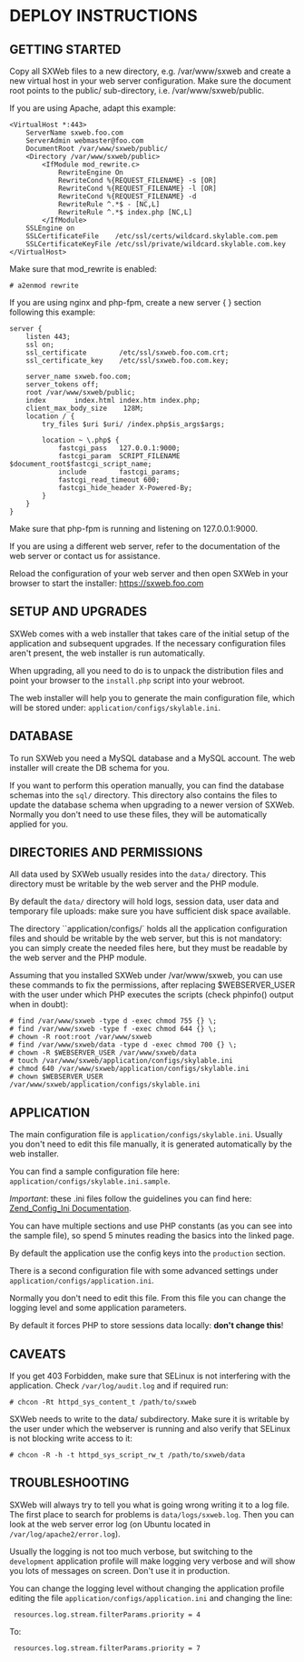 # DEPLOY INSTRUCTIONS

## GETTING STARTED

Copy all SXWeb files to a new directory, e.g. /var/www/sxweb and create a new virtual host in your web server configuration. 
Make sure the document root points to the public/ sub-directory, i.e. /var/www/sxweb/public.

If you are using Apache, adapt this example:

    <VirtualHost *:443>
        ServerName sxweb.foo.com
        ServerAdmin webmaster@foo.com
        DocumentRoot /var/www/sxweb/public/
        <Directory /var/www/sxweb/public>
            <IfModule mod_rewrite.c>
                RewriteEngine On
                RewriteCond %{REQUEST_FILENAME} -s [OR]
                RewriteCond %{REQUEST_FILENAME} -l [OR]
                RewriteCond %{REQUEST_FILENAME} -d
                RewriteRule ^.*$ - [NC,L]
                RewriteRule ^.*$ index.php [NC,L]
            </IfModule>
        SSLEngine on
        SSLCertificateFile    /etc/ssl/certs/wildcard.skylable.com.pem
        SSLCertificateKeyFile /etc/ssl/private/wildcard.skylable.com.key
    </VirtualHost>

Make sure that mod_rewrite is enabled: 

    # a2enmod rewrite

If you are using nginx and php-fpm, create a new server { } section following this example:

    server {
        listen 443;
        ssl on;
        ssl_certificate        /etc/ssl/sxweb.foo.com.crt;
        ssl_certificate_key    /etc/ssl/sxweb.foo.com.key;

        server_name sxweb.foo.com;
        server_tokens off;
        root /var/www/sxweb/public;
        index       index.html index.htm index.php;
        client_max_body_size    128M;
        location / {
            try_files $uri $uri/ /index.php$is_args$args;

            location ~ \.php$ {
                fastcgi_pass   127.0.0.1:9000;
                fastcgi_param  SCRIPT_FILENAME $document_root$fastcgi_script_name;
                include        fastcgi_params;
                fastcgi_read_timeout 600;
                fastcgi_hide_header X-Powered-By;
            }
        }
    }

Make sure that php-fpm is running and listening on 127.0.0.1:9000.

If you are using a different web server, refer to the documentation of the web server or contact us for assistance.


Reload the configuration of your web server and then open SXWeb in your browser to start the installer: https://sxweb.foo.com

## SETUP AND UPGRADES

SXWeb comes with a web installer that takes care of the initial setup of the application and subsequent upgrades. If the necessary configuration files aren't present, the web installer is run automatically. 

When upgrading, all you need to do is to unpack the distribution files and point your browser to the `install.php` script into your webroot.
 
The web installer will help you to generate the main configuration file, which will be stored under: `application/configs/skylable.ini`. 
 
## DATABASE

To run SXWeb you need a MySQL database and a MySQL account. The web installer will create the DB schema for you.

If you want to perform this operation manually, you can find the database schemas into the `sql/` directory. This directory also contains the files to update the database schema when upgrading to a newer version of SXWeb. Normally you don't need to use these files, they will be automatically applied for you.

## DIRECTORIES AND PERMISSIONS

All data used by SXWeb usually resides into the `data/` directory. This directory must be writable by the web server and the PHP module. 

By default the `data/` directory will hold logs, session data, user data and temporary file uploads: make sure you have sufficient disk space available.

The directory ``application/configs/` holds all the application configuration files and should be writable by the web server, but this is not mandatory: you can simply create the needed files here, but they must be readable by the web server and the PHP module.

Assuming that you installed SXWeb under /var/www/sxweb, you can use these commands to fix the permissions, after replacing $WEBSERVER_USER with the user under which PHP executes the scripts (check phpinfo() output when in doubt):

    # find /var/www/sxweb -type d -exec chmod 755 {} \;
    # find /var/www/sxweb -type f -exec chmod 644 {} \;
    # chown -R root:root /var/www/sxweb
    # find /var/www/sxweb/data -type d -exec chmod 700 {} \;
    # chown -R $WEBSERVER_USER /var/www/sxweb/data
    # touch /var/www/sxweb/application/configs/skylable.ini
    # chmod 640 /var/www/sxweb/application/configs/skylable.ini
    # chown $WEBSERVER_USER /var/www/sxweb/application/configs/skylable.ini

## APPLICATION

The main configuration file is `application/configs/skylable.ini`. Usually you don't need to edit this file manually, it is generated automatically by the web installer.
 
You can find a sample configuration file here: `application/configs/skylable.ini.sample`.

*Important*: these .ini files follow the guidelines you can find here: [Zend_Config_Ini Documentation](http://framework.zend.com/manual/1.12/en/zend.config.adapters.ini.html).

You can have multiple sections and use PHP constants (as you can see into the sample file), so spend 5 minutes reading the basics into the linked page.

By default the application use the config keys into the `production` section.

There is a second configuration file with some advanced settings under `application/configs/application.ini`.

Normally you don't need to edit this file. From this file you can change the logging level and some application parameters.

By default it forces PHP to store sessions data locally: __don't change this__!

## CAVEATS

If you get 403 Forbidden, make sure that SELinux is not interfering with the application. 
Check `/var/log/audit.log` and if required run:

    # chcon -Rt httpd_sys_content_t /path/to/sxweb

SXWeb needs to write to the data/ subdirectory. Make sure it is writable by the user under which the webserver 
is running and also verify that SELinux is not blocking write access to it:

    # chcon -R -h -t httpd_sys_script_rw_t /path/to/sxweb/data

## TROUBLESHOOTING

SXWeb will always try to tell you what is going wrong writing it to a log file. The first place to search for problems is `data/logs/sxweb.log`. Then you can look at the web server error log (on Ubuntu located in `/var/log/apache2/error.log`).
 
 Usually the logging is not too much verbose, but switching to the `development` application profile will make logging very verbose and will show you lots of messages on screen. Don't use it in production.
 
 You can change the logging level without changing the application profile editing the file `application/configs/application.ini` and changing the line:
 
     resources.log.stream.filterParams.priority = 4
 
 To:
 
     resources.log.stream.filterParams.priority = 7
  
